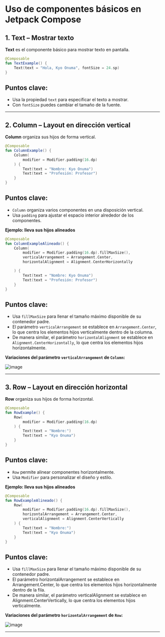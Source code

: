 # **Uso de componentes básicos en Jetpack Compose**

## 1. **Text** – Mostrar texto
**Text** es el componente básico para mostrar texto en pantalla.

```kotlin
@Composable
fun TextExample() {
    Text(text = "Hola, Kyo Onuma", fontSize = 24.sp)
}
```
## Puntos clave:
- Usa la propiedad `text` para especificar el texto a mostrar.
- Con `fontSize` puedes cambiar el tamaño de la fuente.

---

## 2. **Column** – Layout en dirección vertical
**Column** organiza sus hijos de forma vertical.

```kotlin
@Composable
fun ColumnExample() {
    Column(
        modifier = Modifier.padding(16.dp)
    ) {
        Text(text = "Nombre: Kyo Onuma")
        Text(text = "Profesión: Profesor")
    }
}
```
## Puntos clave:
- `Column` organiza varios componentes en una disposición vertical.
- Usa `padding` para ajustar el espacio interior alrededor de los componentes.

**Ejemplo: lleva sus hijos alineados**
```kotlin
@Composable
fun ColumnExampleAlineado() {
    Column(
        modifier = Modifier.padding(16.dp).fillMaxSize(),
        verticalArrangement = Arrangement.Center,
        horizontalAlignment = Alignment.CenterHorizontally

    ) {
        Text(text = "Nombre: Kyo Onuma")
        Text(text = "Profesión: Profesor")
    }
}
```
## Puntos clave:
- Usa `fillMaxSize` para llenar el tamaño máximo disponible de su contenedor padre.
- El parámetro `verticalArrangement` se establece en `Arrangement.Center`, lo que centra los elementos hijos verticalmente dentro de la columna.
- De manera similar, el parámetro `horizontalAlignment` se establece en `Alignment.CenterHorizontally`, lo que centra los elementos hijos horizontalmente.

**Variaciones del parámetro `verticalArrangement` de `Column`:**

![image](https://github.com/user-attachments/assets/4459f63d-5240-4ac1-b437-54666a419ca9)

---

## 3. **Row** – Layout en dirección horizontal
**Row** organiza sus hijos de forma horizontal.

```kotlin
@Composable
fun RowExample() {
    Row(
        modifier = Modifier.padding(16.dp)
    ) {
        Text(text = "Nombre:")
        Text(text = "Kyo Onuma")
    }
}
```
## Puntos clave:
- `Row` permite alinear componentes horizontalmente.
- Usa `Modifier` para personalizar el diseño y estilo.

**Ejemplo: lleva sus hijos alineados**
```kotlin
@Composable
fun RowExampleAlineado() {
    Row(
        modifier = Modifier.padding(16.dp).fillMaxSize(),
        horizontalArrangement = Arrangement.Center,
        verticalAlignment = Alignment.CenterVertically
    ) {
        Text(text = "Nombre:")
        Text(text = "Kyo Onuma")
    }
}
```
## Puntos clave:
- Usa `fillMaxSize` para llenar el tamaño máximo disponible de su contenedor padre.
- El parámetro horizontalArrangement se establece en Arrangement.Center, lo que centra los elementos hijos horizontalmente dentro de la fila.
- De manera similar, el parámetro verticalAlignment se establece en Alignment.CenterVertically, lo que centra los elementos hijos verticalmente.

**Variaciones del parámetro `horizontalArrangement` de `Row`:**

![image](https://github.com/user-attachments/assets/cf06c427-e0c9-4dab-a1d2-dd22d56af7e0)

---


